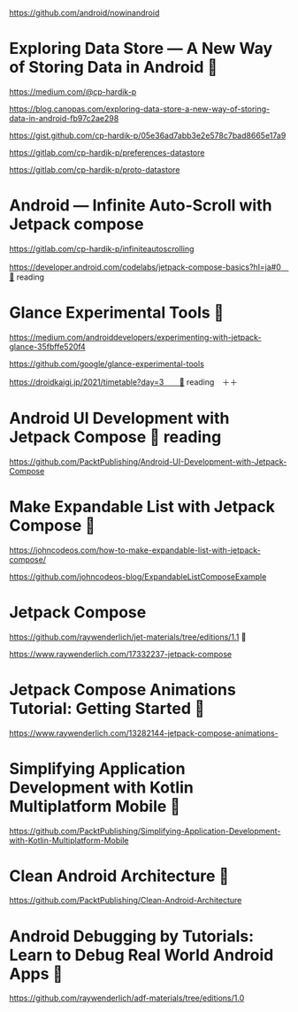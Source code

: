 https://github.com/android/nowinandroid

# Exploring Data Store — A New Way of Storing Data in Android 🔴
https://medium.com/@cp-hardik-p

https://blog.canopas.com/exploring-data-store-a-new-way-of-storing-data-in-android-fb97c2ae298

https://gist.github.com/cp-hardik-p/05e36ad7abb3e2e578c7bad8665e17a9

https://gitlab.com/cp-hardik-p/preferences-datastore

https://gitlab.com/cp-hardik-p/proto-datastore

# Android — Infinite Auto-Scroll with Jetpack compose
https://gitlab.com/cp-hardik-p/infiniteautoscrolling


https://developer.android.com/codelabs/jetpack-compose-basics?hl=ja#0　🔴 reading

# Glance Experimental Tools 🔴
https://medium.com/androiddevelopers/experimenting-with-jetpack-glance-35fbffe520f4

https://github.com/google/glance-experimental-tools


https://droidkaigi.jp/2021/timetable?day=3　　🔴 reading　＋＋


# Android UI Development with Jetpack Compose 🔴 reading
https://github.com/PacktPublishing/Android-UI-Development-with-Jetpack-Compose

# Make Expandable List with Jetpack Compose 🔴
https://johncodeos.com/how-to-make-expandable-list-with-jetpack-compose/

https://github.com/johncodeos-blog/ExpandableListComposeExample

# Jetpack Compose
https://github.com/raywenderlich/jet-materials/tree/editions/1.1 🔴

https://www.raywenderlich.com/17332237-jetpack-compose

#  Jetpack Compose Animations Tutorial: Getting Started 🔴
https://www.raywenderlich.com/13282144-jetpack-compose-animations-

# Simplifying Application Development with Kotlin Multiplatform Mobile 🔴
https://github.com/PacktPublishing/Simplifying-Application-Development-with-Kotlin-Multiplatform-Mobile

# Clean Android Architecture 🔴
https://github.com/PacktPublishing/Clean-Android-Architecture


# Android Debugging by Tutorials: Learn to Debug Real World Android Apps 🔴
https://github.com/raywenderlich/adf-materials/tree/editions/1.0
